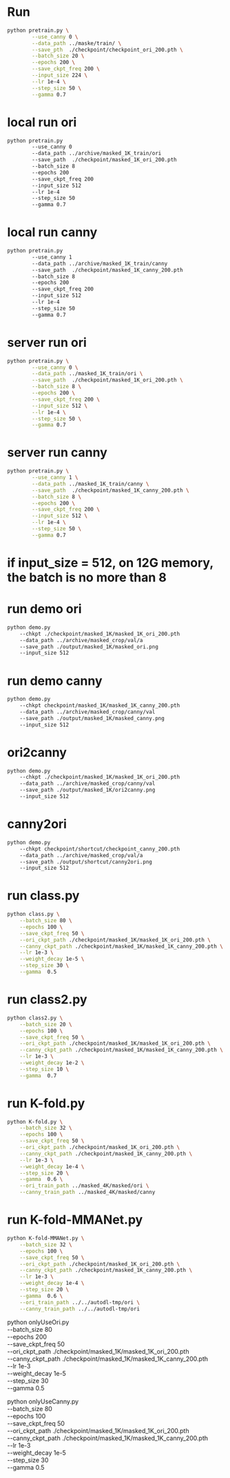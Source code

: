 # Run
```bash
python pretrain.py \
        --use_canny 0 \
        --data_path ../maske/train/ \
        --save_pth  ./checkpoint/checkpoint_ori_200.pth \
        --batch_size 20 \
        --epochs 200 \
        --save_ckpt_freq 200 \
        --input_size 224 \
        --lr 1e-4 \
        --step_size 50 \
        --gamma 0.7
```

# local run ori
```bash
python pretrain.py
        --use_canny 0
        --data_path ../archive/masked_1K_train/ori
        --save_path  ./checkpoint/masked_1K_ori_200.pth
        --batch_size 8
        --epochs 200
        --save_ckpt_freq 200
        --input_size 512
        --lr 1e-4
        --step_size 50
        --gamma 0.7
```

# local run canny
```bash
python pretrain.py
        --use_canny 1
        --data_path ../archive/masked_1K_train/canny
        --save_path  ./checkpoint/masked_1K_canny_200.pth
        --batch_size 8
        --epochs 200
        --save_ckpt_freq 200
        --input_size 512
        --lr 1e-4
        --step_size 50
        --gamma 0.7
```

# server run ori
```bash
python pretrain.py \
        --use_canny 0 \
        --data_path ../masked_1K_train/ori \
        --save_path  ./checkpoint/masked_1K_ori_200.pth \
        --batch_size 8 \
        --epochs 200 \
        --save_ckpt_freq 200 \
        --input_size 512 \
        --lr 1e-4 \
        --step_size 50 \
        --gamma 0.7
```

# server run canny
```bash
python pretrain.py \
        --use_canny 1 \
        --data_path ../masked_1K_train/canny \
        --save_path  ./checkpoint/masked_1K_canny_200.pth \
        --batch_size 8 \
        --epochs 200 \
        --save_ckpt_freq 200 \
        --input_size 512 \
        --lr 1e-4 \
        --step_size 50 \
        --gamma 0.7
```

# if input_size = 512, on 12G memory, the batch is no more than 8 

# run demo ori
```bash
python demo.py
    --chkpt ./checkpoint/masked_1K/masked_1K_ori_200.pth
    --data_path ../archive/masked_crop/val/a
    --save_path ./output/masked_1K/masked_ori.png
    --input_size 512
```

# run demo canny
```bash
python demo.py
    --chkpt checkpoint/masked_1K/masked_1K_canny_200.pth
    --data_path ../archive/masked_crop/canny/val
    --save_path ./output/masked_1K/masked_canny.png
    --input_size 512
```

# ori2canny
```bash
python demo.py
    --chkpt ./checkpoint/masked_1K/masked_1K_ori_200.pth
    --data_path ../archive/masked_crop/canny/val
    --save_path ./output/masked_1K/ori2canny.png
    --input_size 512
```

# canny2ori
```bash
python demo.py
    --chkpt checkpoint/shortcut/checkpoint_canny_200.pth
    --data_path ../archive/masked_crop/val/a
    --save_path ./output/shortcut/canny2ori.png
    --input_size 512
```

# run class.py
```bash
python class.py \
    --batch_size 80 \
    --epochs 100 \
    --save_ckpt_freq 50 \
    --ori_ckpt_path ./checkpoint/masked_1K/masked_1K_ori_200.pth \
    --canny_ckpt_path ./checkpoint/masked_1K/masked_1K_canny_200.pth \
    --lr 1e-3 \
    --weight_decay 1e-5 \
    --step_size 30 \
    --gamma  0.5
```

# run class2.py
```bash
python class2.py \
    --batch_size 20 \
    --epochs 100 \
    --save_ckpt_freq 50 \
    --ori_ckpt_path ./checkpoint/masked_1K/masked_1K_ori_200.pth \
    --canny_ckpt_path ./checkpoint/masked_1K/masked_1K_canny_200.pth \
    --lr 1e-3 \
    --weight_decay 1e-2 \
    --step_size 10 \
    --gamma  0.7
```

# run K-fold.py
```bash
python K-fold.py \
    --batch_size 32 \
    --epochs 100 \
    --save_ckpt_freq 50 \
    --ori_ckpt_path ./checkpoint/masked_1K_ori_200.pth \
    --canny_ckpt_path ./checkpoint/masked_1K_canny_200.pth \
    --lr 1e-3 \
    --weight_decay 1e-4 \
    --step_size 20 \
    --gamma  0.6 \
    --ori_train_path ../masked_4K/masked/ori \
    --canny_train_path ../masked_4K/masked/canny 
```

# run K-fold-MMANet.py
```bash
python K-fold-MMANet.py \
    --batch_size 32 \
    --epochs 100 \
    --save_ckpt_freq 50 \
    --ori_ckpt_path ./checkpoint/masked_1K_ori_200.pth \
    --canny_ckpt_path ./checkpoint/masked_1K_canny_200.pth \
    --lr 1e-3 \
    --weight_decay 1e-4 \
    --step_size 20 \
    --gamma  0.6 \
    --ori_train_path ../../autodl-tmp/ori \
    --canny_train_path ../../autodl-tmp/ori 
```

python onlyUseOri.py \
    --batch_size 80 \
    --epochs 200 \
    --save_ckpt_freq 50 \
    --ori_ckpt_path ./checkpoint/masked_1K/masked_1K_ori_200.pth \
    --canny_ckpt_path ./checkpoint/masked_1K/masked_1K_canny_200.pth \
    --lr 1e-3 \
    --weight_decay 1e-5 \
    --step_size 30 \
    --gamma  0.5

python onlyUseCanny.py \
    --batch_size 80 \
    --epochs 100 \
    --save_ckpt_freq 50 \
    --ori_ckpt_path ./checkpoint/masked_1K/masked_1K_ori_200.pth \
    --canny_ckpt_path ./checkpoint/masked_1K/masked_1K_canny_200.pth \
    --lr 1e-3 \
    --weight_decay 1e-5 \
    --step_size 30 \
    --gamma  0.5